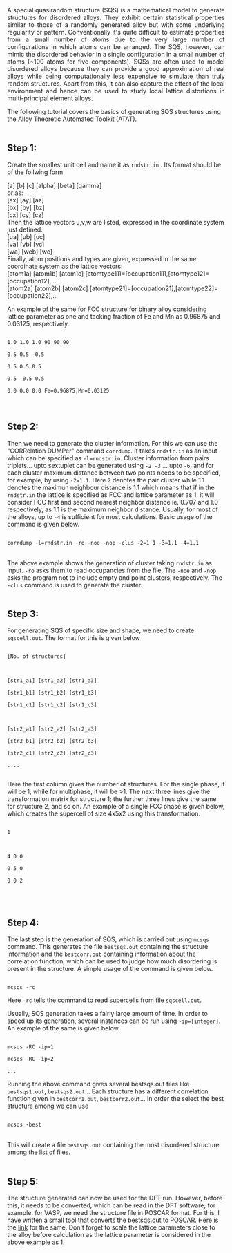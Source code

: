 <div style="text-align: justify;">
A special quasirandom structure (SQS) is a mathematical model to generate structures for disordered alloys. They exhibit certain statistical properties similar to those of a randomly generated alloy but with some underlying regularity or pattern. Conventionally it's quite difficult to estimate properties from a small number of atoms due to the very large number of configurations in which atoms can be arranged. The SQS, however, can mimic the disordered behavior in a single configuration in a small number of atoms (~100 atoms for five components). SQSs are often used to model disordered alloys because they can provide a good approximation of real alloys while being computationally less expensive to simulate than truly random structures. Apart from this, it can also capture the effect of the local environment and hence can be used to study local lattice distortions in multi-principal element alloys.
</div>
<p>
<p>
The following tutorial covers the basics of generating SQS structures using the Alloy Theoretic Automated Toolkit (ATAT).<br>
<br>

## Step 1:
Create the smallest unit cell and name it as `rndstr.in` . Its format should be of the follwing form


[a] [b] [c] [alpha] [beta] [gamma] <br>
or as: <br>
[ax] [ay] [az] <br>
[bx] [by] [bz] <br>
[cx] [cy] [cz] <br>
Then the lattice vectors u,v,w are listed, expressed in the coordinate system just defined: <br>
[ua] [ub] [uc] <br>
[va] [vb] [vc] <br>
[wa] [web] [wc] <br>
Finally, atom positions and types are given, expressed in the same coordinate system as the lattice vectors: <br>
[atom1a] [atom1b] [atom1c] [atomtype11]=[occupation11],[atomtype12]=[occupation12],... <br>
[atom2a] [atom2b] [atom2c] [atomtype21]=[occupation21],[atomtype22]=[occupation22],.. <br>



An example of the same for FCC structure for binary alloy considering lattice parameter as one and tacking fraction of Fe and Mn as 0.96875 and 0.03125, respectively. <br>

<code>
1.0 1.0 1.0 90 90 90 <br>
0.5 0.5 -0.5 <br>
0.5 0.5 0.5 <br>
0.5 -0.5 0.5 <br>
0.0 0.0 0.0 Fe=0.96875,Mn=0.03125
</code>
<br>
<br>


## Step 2:
Then we need to generate the cluster information. For this we can use the "CORRelation DUMPer" command `corrdump`. It takes `rndstr.in` as an input which can be specified as `-l=rndstr.in`. Cluster information from pairs triplets... upto sextuplet can be generated using `-2 -3` ... upto `-6`, and for each cluster maximum distance between two points needs to be specified, for example, by using `-2=1.1`. Here `2` denotes the pair cluster while 1.1 denotes the maximun neighbour distance is 1.1 which means that if in the `rndstr.in` the lattice is specified as FCC and lattice parameter as 1, it will consider FCC first and second nearest neighbor distance ie. 0.707 and 1.0 respectively, as 1.1 is the maximum neighbor distance. Usually, for most of the alloys, up to `-4` is sufficient for most calculations. Basic usage of the command is given below. <br>

<code>
corrdump -l=rndstr.in -ro -noe -nop -clus -2=1.1 -3=1.1 -4=1.1
</code>
<br>

The above example shows the generation of cluster taking `rndstr.in` as input. `-ro` asks them to read occupancies from the file. The `-noe` and `-nop` asks the program not to include empty and point clusters, respectively. The `-clus` command is used to generate the cluster. 
<br>
<br>


## Step 3:
For generating SQS of specific size and shape, we need to create `sqscell.out`. The format for this is given below <br>

<code>
[No. of structures] <br>
<br>
[str1_a1] [str1_a2] [str1_a3] <br>
[str1_b1] [str1_b2] [str1_b3] <br>
[str1_c1] [str1_c2] [str1_c3] <br>
<br>
[str2_a1] [str2_a2] [str2_a3] <br>
[str2_b1] [str2_b2] [str2_b3] <br>
[str2_c1] [str2_c2] [str2_c3] <br>
....

</code>

Here the first column gives the number of structures. For the single phase, it will be 1, while for multiphase, it will be >1. The next three lines give the transformation matrix for structure 1; the further three lines give the same for structure 2, and so on. An example of a single FCC phase is given below, which creates the supercell of size 4x5x2 using this transformation. 

<code>
1 <br>
<br>
4 0 0<br>
0 5 0<br>
0 0 2<br>
</code>
<br>
<br>


## Step 4:
 The last step is the generation of SQS, which is carried out using `mcsqs` command. This generates the file `bestsqs.out` containing the structure information and the `bestcorr.out` containing information about the correlation function, which can be used to judge how much disordering is present in the structure. A simple usage of the command is given below.

<code>
mcsqs -rc
</code>

Here `-rc` tells the command to read supercells from file `sqscell.out`. 

Usually, SQS generation takes a fairly large amount of time. In order to speed up its generation, several instances can be run using `-ip=[integer]`. An example of the same is given below.

<code>
mcsqs -RC -ip=1 <br>
mcsqs -RC -ip=2 <br>
...
</code>

Running the above command gives several bestsqs.out files like `bestsqs1.out`, `bestsqs2.out`... Each structure has a different correlation function given in `bestcorr1.out`, `bestcorr2.out`... In order the select the best structure among we can use

<code>
mcsqs -best
</code>
<br>

This will create a file `bestsqs.out` containing the most disordered structure among the list of files.
<br>
<br>

## Step 5:
The structure generated can now be used for the DFT run. However, before this, it needs to be converted, which can be read in the DFT software; for example, for VASP, we need the structure file in POSCAR format. For this, I have written a small tool that converts the bestsqs.out to POSCAR. Here is the [link](https://github.com/albert-hzbn/sqs_to_poscar) for the same. Don't forget to scale the lattice parameters close to the alloy before calculation as the lattice parameter is considered in the above example as 1. 

